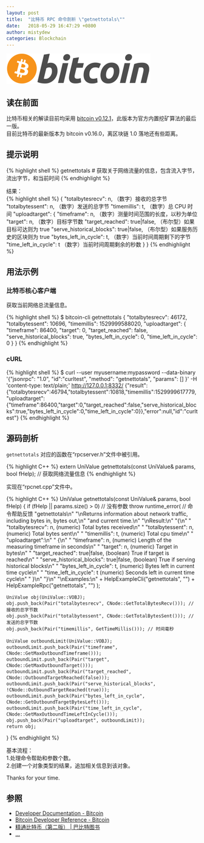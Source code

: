```yaml
---
layout: post
title:  "比特币 RPC 命令剖析 \"getnettotals\""
date:   2018-05-29 16:47:29 +0800
author: mistydew
categories: Blockchain
---
```

![bitcoin](/images/20180504/bitcoin.svg)

## 读在前面
比特币相关的解读目前均采用 [bitcoin v0.12.1](https://github.com/bitcoin/bitcoin/tree/v0.12.1)，此版本为官方内置挖矿算法的最后一版。<br>
目前比特币的最新版本为 bitcoin v0.16.0，离区块链 1.0 落地还有些距离。

## 提示说明

{% highlight shell %}
getnettotals # 获取关于网络流量的信息，包含流入字节，流出字节，和当前时间
{% endhighlight %}

结果：<br>
{% highlight shell %}
{
  "totalbytesrecv": n,   （数字）接收的总字节
  "totalbytessent": n,   （数字）发送的总字节
  "timemillis": t,       （数字）总 CPU 时间
  "uploadtarget":
  {
    "timeframe": n,                         （数字）测量时间范围的长度，以秒为单位
    "target": n,                            （数字）目标字节数
    "target_reached": true|false,           （布尔型）如果目标可达则为 true
    "serve_historical_blocks": true|false,  （布尔型）如果服务历史的区块则为 true
    "bytes_left_in_cycle": t,               （数字）当前时间周期剩下的字节
    "time_left_in_cycle": t                 （数字）当前时间周期剩余的秒数
  }
}
{% endhighlight %}

## 用法示例

### 比特币核心客户端

获取当前网络总流量信息。

{% highlight shell %}
$ bitcoin-cli getnettotals
{
  "totalbytesrecv": 46172,
  "totalbytessent": 10696,
  "timemillis": 1529999588020,
  "uploadtarget": {
    "timeframe": 86400,
    "target": 0,
    "target_reached": false,
    "serve_historical_blocks": true,
    "bytes_left_in_cycle": 0,
    "time_left_in_cycle": 0
  }
}
{% endhighlight %}

### cURL

{% highlight shell %}
$ curl --user myusername:mypassword --data-binary '{"jsonrpc": "1.0", "id":"curltest", "method": "getnettotals", "params": [] }' -H 'content-type: text/plain;' http://127.0.0.1:8332/
{"result":{"totalbytesrecv":46794,"totalbytessent":10818,"timemillis":1529999617779,"uploadtarget":{"timeframe":86400,"target":0,"target_reached":false,"serve_historical_blocks":true,"bytes_left_in_cycle":0,"time_left_in_cycle":0}},"error":null,"id":"curltest"}
{% endhighlight %}

## 源码剖析
`getnettotals` 对应的函数在“rpcserver.h”文件中被引用。

{% highlight C++ %}
extern UniValue getnettotals(const UniValue& params, bool fHelp); // 获取网络流量信息
{% endhighlight %}

实现在“rpcnet.cpp”文件中。

{% highlight C++ %}
UniValue getnettotals(const UniValue& params, bool fHelp)
{
    if (fHelp || params.size() > 0) // 没有参数
        throw runtime_error( // 命令帮助反馈
            "getnettotals\n"
            "\nReturns information about network traffic, including bytes in, bytes out,\n"
            "and current time.\n"
            "\nResult:\n"
            "{\n"
            "  \"totalbytesrecv\": n,   (numeric) Total bytes received\n"
            "  \"totalbytessent\": n,   (numeric) Total bytes sent\n"
            "  \"timemillis\": t,       (numeric) Total cpu time\n"
            "  \"uploadtarget\":\n"
            "  {\n"
            "    \"timeframe\": n,                         (numeric) Length of the measuring timeframe in seconds\n"
            "    \"target\": n,                            (numeric) Target in bytes\n"
            "    \"target_reached\": true|false,           (boolean) True if target is reached\n"
            "    \"serve_historical_blocks\": true|false,  (boolean) True if serving historical blocks\n"
            "    \"bytes_left_in_cycle\": t,               (numeric) Bytes left in current time cycle\n"
            "    \"time_left_in_cycle\": t                 (numeric) Seconds left in current time cycle\n"
            "  }\n"
            "}\n"
            "\nExamples:\n"
            + HelpExampleCli("getnettotals", "")
            + HelpExampleRpc("getnettotals", "")
       );

    UniValue obj(UniValue::VOBJ);
    obj.push_back(Pair("totalbytesrecv", CNode::GetTotalBytesRecv())); // 接收的总字节数
    obj.push_back(Pair("totalbytessent", CNode::GetTotalBytesSent())); // 发送的总字节数
    obj.push_back(Pair("timemillis", GetTimeMillis())); // 时间毫秒

    UniValue outboundLimit(UniValue::VOBJ);
    outboundLimit.push_back(Pair("timeframe", CNode::GetMaxOutboundTimeframe()));
    outboundLimit.push_back(Pair("target", CNode::GetMaxOutboundTarget()));
    outboundLimit.push_back(Pair("target_reached", CNode::OutboundTargetReached(false)));
    outboundLimit.push_back(Pair("serve_historical_blocks", !CNode::OutboundTargetReached(true)));
    outboundLimit.push_back(Pair("bytes_left_in_cycle", CNode::GetOutboundTargetBytesLeft()));
    outboundLimit.push_back(Pair("time_left_in_cycle", CNode::GetMaxOutboundTimeLeftInCycle()));
    obj.push_back(Pair("uploadtarget", outboundLimit));
    return obj;
}
{% endhighlight %}

基本流程：<br>
1.处理命令帮助和参数个数。<br>
2.创建一个对象类型的结果，追加相关信息到该对象。

Thanks for your time.

## 参照
* [Developer Documentation - Bitcoin](https://bitcoin.org/en/developer-documentation)
* [Bitcoin Developer Reference - Bitcoin](https://bitcoin.org/en/developer-reference#getnettotals)
* [精通比特币（第二版） \| 巴比特图书](http://book.8btc.com/masterbitcoin2cn)
* [...](https://github.com/mistydew/blockchain)
